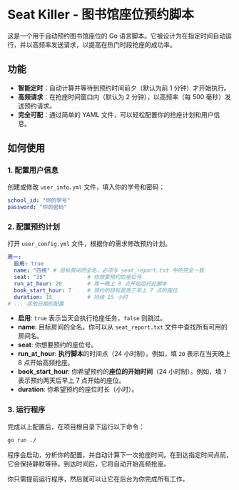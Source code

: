 # Seat Killer - 图书馆座位预约脚本

这是一个用于自动预约图书馆座位的 Go 语言脚本。它被设计为在指定时间自动运行，并以高频率发送请求，以提高在热门时段抢座的成功率。

## 功能

- **智能定时**：自动计算并等待到预约时间前夕（默认为前 1 分钟）才开始执行。
- **高频请求**：在抢座时间窗口内（默认为 2 分钟），以高频率（每 500 毫秒）发送预约请求。
- **完全可配**：通过简单的 YAML 文件，可以轻松配置你的抢座计划和用户信息。

## 如何使用

### 1. 配置用户信息

创建或修改 `user_info.yml` 文件，填入你的学号和密码：

```yaml
school_id: "你的学号"
password: "你的密码"
```

### 2. 配置预约计划

打开 `user_config.yml` 文件，根据你的需求修改预约计划。

```yaml
周一:
  启用: true
  name: "四楼" # 目标房间的全名，必须与 seat_report.txt 中的完全一致
  seat: "35"             # 你想要预约的座位号
  run_at_hour: 20        # 周一晚上 8 点开始运行此脚本
  book_start_hour: 7     # 预约的目标是周三早上 7 点的座位
  duration: 15           # 持续 15 小时
# ... 其他日期的配置
```

- **启用**: `true` 表示当天会执行抢座任务，`false` 则跳过。
- **name**: 目标房间的全名。你可以从 `seat_report.txt` 文件中查找所有可用的房间名。
- **seat**: 你想要预约的座位号。
- **run_at_hour**: **执行脚本**的时间点（24 小时制）。例如，填 `20` 表示在当天晚上 8 点开始高频抢座。
- **book_start_hour**: 你希望预约的**座位的开始时间**（24 小时制）。例如，填 `7` 表示预约两天后早上 7 点开始的座位。
- **duration**: 你希望预约的座位时长（小时）。

### 3. 运行程序

完成以上配置后，在项目根目录下运行以下命令：

```bash
go run ./
```

程序会启动，分析你的配置，并自动计算下一次抢座时间。在到达指定时间点前，它会保持静默等待。到达时间后，它将自动开始高频抢座。

你只需提前运行程序，然后就可以让它在后台为你完成所有工作。
